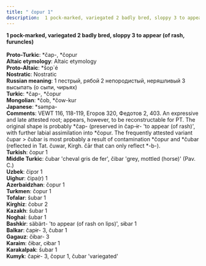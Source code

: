 ```yaml
---
title: " čopur 1"
description:  1 pock-marked, variegated 2 badly bred, sloppy 3 to appear (of rash, furuncles)
---
```

<strong> 1 pock-marked, variegated 2 badly bred, sloppy 3 to appear (of rash, furuncles)</strong><br><br>
<strong>Proto-Turkic</strong>:  *čap-, *čopur<br>
<strong>Altaic etymology</strong>:  Altaic etymology<br>
<strong> Proto-Altaic</strong>:  *šop`é<br>
<strong>Nostratic</strong>:  Nostratic<br>
<strong>Russian meaning</strong>:  1 пестрый, рябой 2 непородистый, неряшливый 3 высыпать (о сыпи, чирьях)<br>
<strong>Turkic</strong>:  *čap-, *čopur<br>
<strong>Mongolian</strong>:  *čob, *čow-kur<br>
<strong>Japanese</strong>:  *sǝmpa-<br>
<strong>Comments</strong>:  VEWT 116, 118-119, Егоров 320, Федотов 2, 403. An expressive and late attested root; appears, however, to be reconstructable for PT. The original shape is probably *čap- (preserved in čap-ɨr- 'to appear (of rash)', with further labial assimilation into *čopur. The frequently attested variant čupar > čubar is most probably a result of contamination *čopur and *čubar (reflected in Tat. čuwar, Kirgh. čār that can only reflect *-b-).<br>
<strong>Turkish</strong>:  čopur 1<br>
<strong>Middle Turkic</strong>:  čubar 'cheval gris de fer', čibar 'grey, mottled (horse)' (Pav. C.)<br>
<strong>Uzbek</strong>:  čipɔr 1<br>
<strong>Uighur</strong>:  čipa(r) 1<br>
<strong>Azerbaidzhan</strong>:  čopur 1<br>
<strong>Turkmen</strong>:  čopur 1<br>
<strong>Tofalar</strong>:  šubar 1<br>
<strong>Kirghiz</strong>:  čobur 2<br>
<strong>Kazakh</strong>:  šubar 1<br>
<strong>Noghai</strong>:  šubar 1<br>
<strong>Bashkir</strong>:  säbärt- 'to appear (of rash on lips)', sɨbar 1<br>
<strong>Balkar</strong>:  čapɨr- 3, čubar 1<br>
<strong>Gagauz</strong>:  čɨbar- 3<br>
<strong>Karaim</strong>:  čɨbar, cɨbar 1<br>
<strong>Karakalpak</strong>:  šubar 1<br>
<strong>Kumyk</strong>:  čapɨr- 3, čopur 1, čubar 'variegated'<br>


